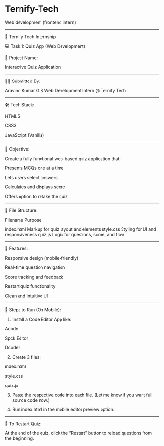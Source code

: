 # Ternify-Tech
Web development (frontend intern)

---

📝 Ternify Tech Internship

💻 Task 1: Quiz App (Web Development)




📁 Project Name:

Interactive Quiz Application


---

👨‍💻 Submitted By:

Aravind Kumar G.S
Web Development Intern @ Ternify Tech


---

🛠️ Tech Stack:

HTML5

CSS3

JavaScript (Vanilla)



---

🎯 Objective:

Create a fully functional web-based quiz application that:

Presents MCQs one at a time

Lets users select answers

Calculates and displays score

Offers option to retake the quiz



---

📂 File Structure:

Filename	Purpose

index.html	Markup for quiz layout and elements
style.css	Styling for UI and responsiveness
quiz.js	Logic for questions, score, and flow



---

📸 Features:

Responsive design (mobile-friendly)

Real-time question navigation

Score tracking and feedback

Restart quiz functionality

Clean and intuitive UI



---

📱 Steps to Run (On Mobile):

1. Install a Code Editor App like:

Acode

Spck Editor

Dcoder



2. Create 3 files:

index.html

style.css

quiz.js



3. Paste the respective code into each file.
(Let me know if you want full source code now.)


4. Run index.html in the mobile editor preview option.




---

🔄 To Restart Quiz:

At the end of the quiz, click the “Restart” button to reload questions from the beginning.
